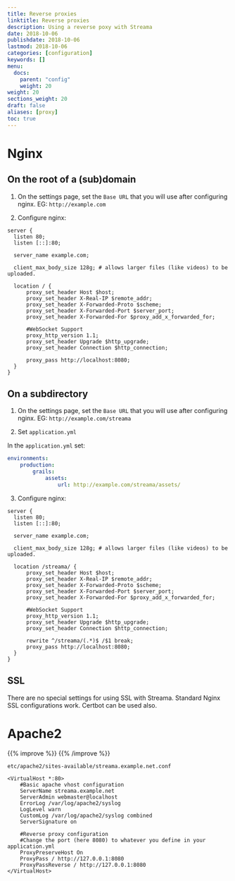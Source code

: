 ```yaml
---
title: Reverse proxies
linktitle: Reverse proxies
description: Using a reverse poxy with Streama
date: 2018-10-06
publishdate: 2018-10-06
lastmod: 2018-10-06
categories: [configuration]
keywords: []
menu:
  docs:
    parent: "config"
    weight: 20
weight: 20
sections_weight: 20
draft: false
aliases: [proxy]
toc: true
---
```

# Nginx


## On the root of a (sub)domain
1. On the settings page, set the `Base URL` that you will use after configuring nginx.
EG: `http://example.com`

2. Configure nginx:

```nginx
server {
  listen 80;
  listen [::]:80;

  server_name example.com;

  client_max_body_size 128g; # allows larger files (like videos) to be uploaded.

  location / {
      proxy_set_header Host $host;
      proxy_set_header X-Real-IP $remote_addr;
      proxy_set_header X-Forwarded-Proto $scheme;
      proxy_set_header X-Forwarded-Port $server_port;
      proxy_set_header X-Forwarded-For $proxy_add_x_forwarded_for;

      #WebSocket Support
      proxy_http_version 1.1;
      proxy_set_header Upgrade $http_upgrade;
      proxy_set_header Connection $http_connection;
      
      proxy_pass http://localhost:8080;
  }
}
```

## On a subdirectory
1. On the settings page, set the `Base URL` that you will use after configuring nginx.
EG: `http://example.com/streama`

2. Set `application.yml`

In the `application.yml` set:

```yaml
environments:
    production:
        grails:
            assets:
                url: http://example.com/streama/assets/
```

3. Configure nginx:

```nginx
server {
  listen 80;
  listen [::]:80;

  server_name example.com;

  client_max_body_size 128g; # allows larger files (like videos) to be uploaded.

  location /streama/ {
      proxy_set_header Host $host;
      proxy_set_header X-Real-IP $remote_addr;
      proxy_set_header X-Forwarded-Proto $scheme;
      proxy_set_header X-Forwarded-Port $server_port;
      proxy_set_header X-Forwarded-For $proxy_add_x_forwarded_for;

      #WebSocket Support
      proxy_http_version 1.1;
      proxy_set_header Upgrade $http_upgrade;
      proxy_set_header Connection $http_connection;

      rewrite ^/streama/(.*)$ /$1 break;
      proxy_pass http://localhost:8080;
  }
}
```

## SSL
There are no special settings for using SSL with Streama.
Standard Nginx SSL configurations work. Certbot can be used also.

# Apache2

{{% improve %}}
{{% /improve %}}

`etc/apache2/sites-available/streama.example.net.conf`

```
<VirtualHost *:80>
    #Basic apache vhost configuration
    ServerName streama.example.net
    ServerAdmin webmaster@localhost
    ErrorLog /var/log/apache2/syslog
    LogLevel warn
    CustomLog /var/log/apache2/syslog combined
    ServerSignature on

    #Reverse proxy configuration
    #Change the port (here 8080) to whatever you define in your application.yml
    ProxyPreserveHost On
    ProxyPass / http://127.0.0.1:8080
    ProxyPassReverse / http://127.0.0.1:8080
</VirtualHost>
```

